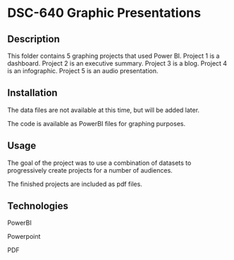 # DSC-640 Graphic Presentations

## Description
This folder contains 5 graphing projects that used Power BI.
Project 1 is a dashboard.
Project 2 is an executive summary.
Project 3 is a blog.
Project 4 is an infographic.
Project 5 is an audio presentation.

## Installation
The data files are not available at this time, but will be added later.

The code is available as PowerBI files for graphing purposes.

## Usage
The goal of the project was to use a combination of datasets to progressively create projects for a number of audiences.

The finished projects are included as pdf files.

## Technologies
PowerBI

Powerpoint

PDF
